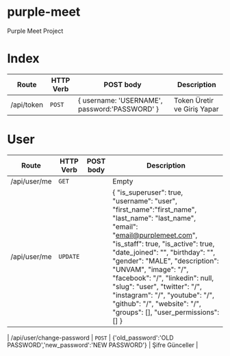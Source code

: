 # purple-meet
 Purple Meet Project

# Index

| Route | HTTP Verb	 | POST body	 | Description	 |
| --- | --- | --- | --- |
| /api/token | `POST` | { username: 'USERNAME', password:'PASSWORD' } | Token Üretir ve Giriş Yapar |

# User

| Route | HTTP Verb	 | POST body	 | Description	 |
| --- | --- | --- | --- |
| /api/user/me | `GET` | | Empty | Kullanıcı Bilgisini Döndürür |
| /api/user/me | `UPDATE` | | { "is_superuser": true, "username": "user", "first_name":"first_name", "last_name": "last_name", "email": "email@purplemeet.com", "is_staff": true, "is_active": true, "date_joined": "", "birthday": "", "gender": "MALE", "description": "UNVAM", "image": "/", "facebook": "/", "linkedin": null, "slug": "user", "twitter": "/", "instagram": "/", "youtube": "/", "github": "/", "website": "/", "groups": [], "user_permissions": [] } | Kullanıcı Bilgisini Günceller |

| /api/user/change-password | `POST` | {'old_password':'OLD PASSWORD','new_password':'NEW PASSWORD'} | Şifre Günceller |
